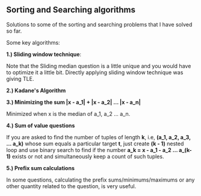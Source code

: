 ## Sorting and Searching algorithms

Solutions to some of the sorting and searching problems that I have solved so far.

Some key algorithms:

**1.) Sliding window technique**:

  Note that the Sliding median question is a little unique and you would have to optimize it a little bit. Directly applying sliding window technique was giving TLE.
  
**2.) Kadane's Algorithm**

**3.) Minimizing the sum |x - a_1| + |x - a_2| ... |x - a_n|**

  Minimized when x is the median of a_1, a_2 ... a_n.

**4.) Sum of value questions**

  If you are asked to find the number of tuples of length **k**, i.e, **(a_1, a_2, a_3, ... a_k)** whose sum equals a particular target **t**, just create **(k - 1)** nested loop and use binary search to find if the number **a_k = x - a_1 - a_2 ... a_(k-1)** exists or not and simultaneously keep a count of such tuples.
  

**5.) Prefix sum calculations**

  In some questions, calculating the prefix sums/minimums/maximums or any other quantity related to the question, is very useful.
